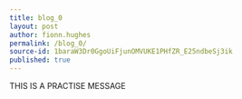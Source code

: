 ```yaml
---
title: blog_0
layout: post
author: fionn.hughes
permalink: /blog_0/
source-id: 1baraW3Dr0GgoUiFjunOMVUKE1PHfZR_E25ndbeSj3ik
published: true
---
```

THIS IS A PRACTISE MESSAGE

